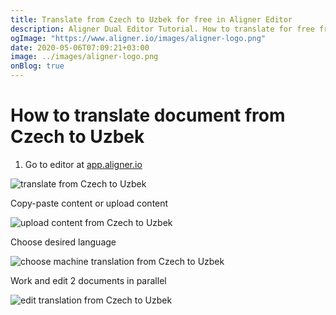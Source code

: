 ```yaml
---
title: Translate from Czech to Uzbek for free in Aligner Editor
description: Aligner Dual Editor Tutorial. How to translate for free from Czech to Uzbek. Aligner is multilingual document management platform. 
ogImage: "https://www.aligner.io/images/aligner-logo.png"
date: 2020-05-06T07:09:21+03:00
image: ../images/aligner-logo.png
onBlog: true
---
```


# How to translate document from Czech to Uzbek

1. Go to editor at [app.aligner.io](https://app.aligner.io "Aligner App web page")

![translate from Czech to Uzbek](../aligner-blank-editor.png "translate from Czech to Uzbek")

Copy-paste content or upload content

![upload content from Czech to Uzbek](../aligner-uploaded-document.png "upload content from Czech to Uzbek")

Choose desired language

![choose machine translation from Czech to Uzbek](../aligner-language-dropdown.png "choose machine translation from Czech to Uzbek")

Work and edit 2 documents in parallel

![edit translation from Czech to Uzbek](../aligner-double-sitded-editor.png "edit translation from Czech to Uzbek")

